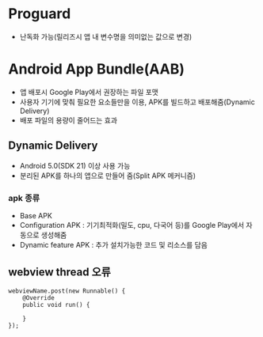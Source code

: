 # Proguard
* 난독화 가능(릴리즈시 앱 내 변수명을 의미없는 값으로 변경)

# Android App Bundle(AAB)
* 앱 배포시 Google Play에서 권장하는 파일 포맷
* 사용자 기기에 맞춰 필요한 요소들만을 이용, APK를 빌드하고 배포해줌(Dynamic Delivery)
* 배포 파일의 용량이 줄어드는 효과

## Dynamic Delivery
* Android 5.0(SDK 21) 이상 사용 가능
* 분리된 APK를 하나의 앱으로 만들어 줌(Split APK 메커니즘)

### apk 종류
* Base APK
* Configuration APK : 기기최적화(밀도, cpu, 다국어 등)를 Google Play에서 자동으로 생성해줌
* Dynamic feature APK : 추가 설치가능한 코드 및 리소스를 담음

## webview thread 오류
```
webviewName.post(new Runnable() {
	@Override
	public void run() {
		
	}
});
```
